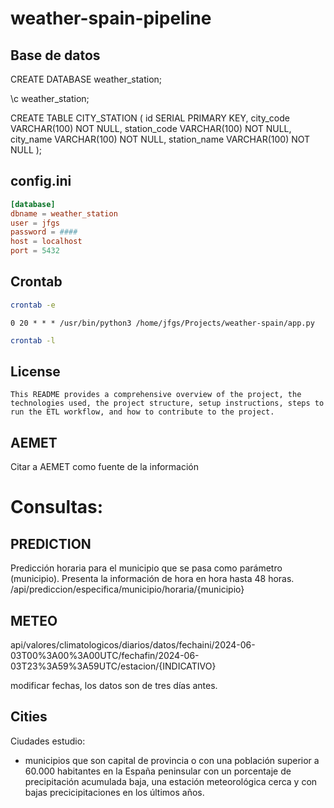 # weather-spain-pipeline

## Base de datos

CREATE DATABASE weather_station;

\c weather_station;

CREATE TABLE CITY_STATION (
    id SERIAL PRIMARY KEY,
    city_code VARCHAR(100) NOT NULL,
    station_code VARCHAR(100) NOT NULL,
    city_name VARCHAR(100) NOT NULL,
    station_name VARCHAR(100) NOT NULL
);


## config.ini
```conf
[database]
dbname = weather_station
user = jfgs
password = ####
host = localhost
port = 5432
```

## Crontab
```sh
crontab -e
```

```
0 20 * * * /usr/bin/python3 /home/jfgs/Projects/weather-spain/app.py
```

```sh
crontab -l
```

## License
```
This README provides a comprehensive overview of the project, the technologies used, the project structure, setup instructions, steps to run the ETL workflow, and how to contribute to the project.
```

## AEMET
Citar a AEMET como fuente de la información

# Consultas:

## PREDICTION
Predicción horaria para el municipio que se pasa como parámetro (municipio). Presenta la información de hora en hora hasta 48 horas.
/api/prediccion/especifica/municipio/horaria/{municipio}


## METEO
api/valores/climatologicos/diarios/datos/fechaini/2024-06-03T00%3A00%3A00UTC/fechafin/2024-06-03T23%3A59%3A59UTC/estacion/{INDICATIVO}

modificar fechas, los datos son de tres días antes.

## Cities
Ciudades estudio:
- municipios que son capital de provincia o con una población superior a 60.000 habitantes en la España peninsular con un porcentaje de precipitación acumulada baja, una estación meteorológica cerca y con bajas precicipitaciones en los últimos años.


